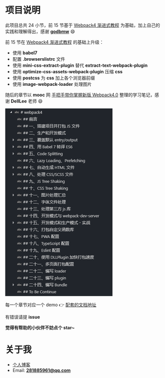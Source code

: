 # 项目说明

此项目总共 24 小节，前 15 节基于 [Webpack4 渐进式教程](https://godbmw.com/passages/2019-03-04-please-mark/) 为基础，加上自己的实践和理解得出，感谢 **[godbmw](https://godbmw.com/)** 😄

前 15 节在 [Webpack4 渐进式教程](https://godbmw.com/passages/2018-07-29-webpack-demos-introduction/) 的基础上升级：

- 使用 **babel7**
- 配置 **.browserslistrc** 文件
- 使用 **mini-css-extract-plugin** 替代 **extract-text-webpack-plugin**
- 使用 **optimize-css-assets-webpack-plugin** 压缩 **css**
- 使用 **postcss** 为 **css** 加上各个浏览器前缀
- 使用 **image-webpack-loader** 处理图片

随后的章节以 **mooc** 网 [手把手带你掌握新版 Webpack4.0](https://coding.imooc.com/class/316.html) 整理的学习笔记，感谢 **DellLee** 老师 😄

![](https://raw.githubusercontent.com/ITxiaohao/blog-img/master/img/webpack/20190411223602.png)

每一个章节对应一个 demo 👉 [配套的文档地址](https://itxiaohao.github.io/blog/webpack/webpack4-first.html)

有错误请提 **issue**

**觉得有帮助的小伙伴不妨点个 star~**

# 关于我

- [个人博客](https://itxiaohao.github.io/)
- Email: **281885961@qq.com**
